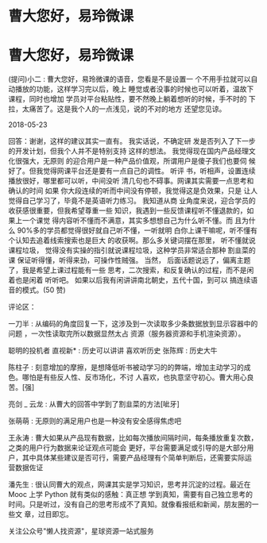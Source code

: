 # 曹大您好，易玲微课

# 曹大您好，易玲微课

(提问)小二 : 曹大您好，易玲微课的语音，您看是不是设置一 个不用手拉就可以自动播放的功能，这样学习完以后，晚上 睡觉或者没事的时候也可以听着，温故下课程，同时也增加 学员对平台粘贴性，要不然晚上躺着想听的时候，手不时的 下拉，太痛苦了。这是我个人的一点浅见，说的不对的地方 还望您见谅。

2018-05-23

回答：谢谢，这样的建议其实一直有。 我实话说，不确定研 发是否列入了下一步的开发计划，但我个人并不是特别支持 这样的想法。 我觉得现在国内产品经理文化很强大，无原则 的迎合用户是一种产品价值观，所谓用户是傻子我们也要伺 候好了。但我觉得网课平台还是要有一点自己的调性。 听评 书，听相声，设置连续播放很好，哪里都可以听，中间没听 清几句也不碍事。网课其实需要一点思考和确认的时间 如果 你大段连续的听而中间没有停顿，我觉得这是负效果，只是 让人觉得自己学习了，毕竟不是英语听力练习。 我知道从商 业角度来说，迎合学员的收获感很重要，但我希望尊重一些 知识，我遇到一些反馈课程听不懂退款的，如果上一个课觉 得内容听不懂而不满意，其实多想想自己为什么听不懂。而 且为什么 90%多的学员都觉得很好就自己听不懂，一听就明 白你上课干嘛呢，听不懂有个认知去追着线索搜索也是巨大 的收获啊。那么多关键词摆在那里， 听不懂就说课程垃圾， 觉得没有实操的指引就说课程垃圾，这种学员非常适合那种 割韭菜的课 保证听得懂，听得来劲，可操作性贼强。 当然， 后面话题说远了，偏离主题了，我是希望上课过程能有一些 思考，二次搜索，和反复确认的过程，而不是闲着也是闲着 听听吧。 如果以后我有闲讲讲南北朝史，五代十国，到可以 搞连续语音的模式。(50 赞)

评论区：

一刀半 : 从编码的角度回复一下，这涉及到一次读取多少条数据放到显示容器中的问题 ，一次性读取完所以数据显然太占 资源（服务器资源和手机渲染资源）。

聪明的投机者 直视新* : 历史可以讲讲 喜欢听历史 张陈辉 : 历史大牛

陈柱子 : 刻意增加的摩擦，是想降低听书被动学习的的弊端，增加主动学习的成色。哪怕是有些反人性、反市场化，不讨 人喜欢，也执意坚守初心。曹大用心良苦。[强]

亮剑 _ 云龙 : 从曹大的回答中学到了割韭菜的方法[呲牙]

张萌萌 : 无原则的满足用户也是一种没有安全感得焦虑吧

王永涛 : 曹大如果从产品现有数据，比如每次播放间隔时间，每条播放重复次数，之类的用户行为数据来论证观点可能会 更好，平台需要满足或引导的是大部分用户，其中具体某些建议是否可行，需要产品经理有个简单判断后，还需要实际运 营数据佐证

潘先生 : 很认同曹大的观点，网课其实是学习知识，思考并沉淀的过程。最近在 Mooc 上学 Python 就有类似的感触：真正想 学到真知，需要有自己独立思考的时间。只是听过，没有自己的思考形成不了真知。就像看报纸和新闻，朋友圈的一些文 章，过目即忘。

关注公众号"懒人找资源"，星球资源一站式服务
